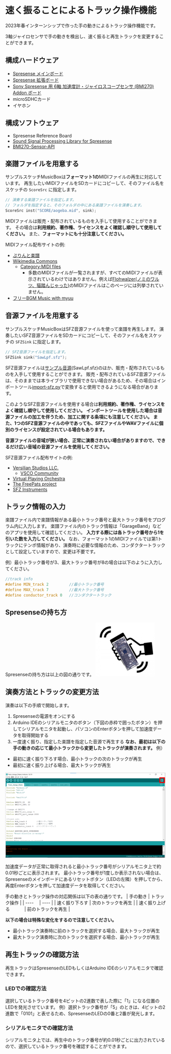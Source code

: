 # 速く振ることによるトラック操作機能

2023年春インターンシップで作った手の動きによるトラック操作機能です。

3軸ジャイロセンサで手の動きを検出し、速く振ると再生トラックを変更することができます。

## 構成ハードウェア

* [Spresense メインボード](https://developer.sony.com/ja/develop/spresense/specifications)
* [Spresense 拡張ボード](https://developer.sony.com/ja/develop/spresense/specifications)
* [Sony Spresense 用 6軸 加速度計・ジャイロスコープセンサ (BMI270) Addon ボード](https://nextstep.official.ec/items/66165025)
* microSDHCカード
* イヤホン

## 構成ソフトウェア

* Spresense Reference Board
* [Sound Signal Processing Library for Spresense](https://github.com/SonySemiconductorSolutions/ssih-music/)
* [BMI270-Sensor-API](https://github.com/TomonobuHayakawa/BMI270-Sensor-API)

## 楽譜ファイルを用意する

サンプルスケッチMusicBoxは**フォーマット1の**MIDIファイルの再生に対応しています。
再生したいMIDIファイルをSDカードにコピーして、そのファイル名をスケッチの `ScoreSrc` に指定します。

```Track_change_Shake.ino
// 演奏する楽譜ファイルを指定します。
// フォルダを指定すると、そのフォルダの中にある楽譜ファイルを演奏します。
ScoreSrc inst("SCORE/aogeba.mid", sink);
```

MIDIファイルは販売・配布されているものを入手して使用することができます。
その場合は**利用規約、著作権、ライセンスをよく確認し順守して使用してください。**
また、**フォーマットにも十分注意してください。**

MIDIファイル配布サイトの例:
* [ぷりんと楽譜](https://www.print-gakufu.com/)
* [Wikimedia Commons](https://commons.wikimedia.org/wiki/)
    * [Category:MIDI files](https://commons.wikimedia.org/wiki/Category:MIDI_files)
        * 多数のMIDIファイルが一覧されますが、すべてのMIDIファイルが表示されているわけではありません。例えば[Flohwalzer(ノミのワルツ、猫踏んじゃった)](https://commons.wikimedia.org/wiki/Category:Flohwalzer)のMIDIファイルはこのページには列挙されていません。
* [フリーBGM Music with myuu](https://www.ne.jp/asahi/music/myuu/)

## 音源ファイルを用意する

サンプルスケッチMusicBoxはSFZ音源ファイルを使って楽譜を再生します。
演奏したいSFZ音源ファイルをSDカードにコピーして、そのファイル名をスケッチの `SFZSink` に指定します。

```Track_change_Shake.ino
// SFZ音源ファイルを指定します。
SFZSink sink("SawLpf.sfz");
```

SFZ音源ファイルは[サンプル音源](https://github.com/SonySemiconductorSolutions/ssih-music/releases/latest/download/assets.zip)(SawLpf.sfz)のほか、販売・配布されているものを入手して使用することができます。
販売・配布されているSFZ音源ファイルは、そのままでは本ライブラリで使用できない場合があるため、その場合はインポートツール[import-sfz.py](../../tools/README.md)で変換すると使用できるようになる場合があります。

このようなSFZ音源ファイルを使用する場合は**利用規約、著作権、ライセンスをよく確認し順守して使用してください。**
**インポートツールを使用した場合は音源ファイルの加工を伴うため、加工に関する条項にも注意してください。**
**また、1つのSFZ音源ファイルの中であっても、SFZファイルやWAVファイルに個別のライセンスが設定されている場合もあります。**

**音源ファイルの音域が狭い場合、正常に演奏されない場合がありますので、できるだけ広い音域の音源ファイルを使用してください。**

SFZ音源ファイル配布サイトの例:
* [Versilian Studios LLC.](https://vis.versilstudios.com/)
    * [VSCO Community](https://vis.versilstudios.com/vsco-community.html)
* [Virtual Playing Orchestra](http://virtualplaying.com/virtual-playing-orchestra/)
* [The FreePats project](https://freepats.zenvoid.org/)
* [SFZ Instruments](https://sfzinstruments.github.io/)

## トラック情報の入力

楽譜ファイル内で楽譜情報がある最小トラック番号と最大トラック番号をプログラム内に入力します。
楽譜ファイル内のトラック情報は「GarageBand」などのアプリを使用して確認してください。
**入力する際には各トラック番号から1を引いた数を入力してください。**
なお、フォーマット1のMIDIファイルでは第1トラックにテンポ情報があり、演奏時に必要な情報のため、コンダクタートラックとして設定していますので、変更は不要です。

例）最小トラック番号が3、最大トラック番号が8の場合は以下のように入力してください。

```Track_change_Shake.ino
//track info
#define MIN_track 2         //最小トラック番号
#define MAX_track 7         //最大トラック番号
#define conductor_track 0   //コンダクタートラック
```

## Spresenseの持ち方

Spresenseの持ち方は以上の図の通りです。
![持ち方のイメージ図](images/TrackChangeShake-01.png)

## 演奏方法とトラックの変更方法

演奏は以下の手順で開始します。
1. Spresenseの電源をオンにする
2. Arduino IDEのシリアルモニタのボタン（下図の赤枠で囲ったボタン）を押してシリアルモニタを起動し、パソコンのEnterボタンを押して加速度データを取得開始する
3. 一度速く振り、指定した楽譜を指定した音源で再生する
**なお、最初は以下の手の動きの応じて最小トラックから変更したトラックが演奏されます。**
例）
* 最初に速く振り下ろす場合、最小トラックの次のトラックが再生
* 最初に速く振り上げる場合、最大トラックが再生

![シリアルモニタの起動方法](images/TrackChangeShake-02.png)

加速度データが正常に取得されると最小トラック番号がシリアルモニタ上で約0.01秒ごとに表示されます。
最小トラック番号が1度しか表示されない場合は、Spresenseのメインボードにあるリセットボタン（LEDの左隣）を押してから、再度Enterボタンを押して加速度データを取得してください。

手の動きとトラック操作の対応関係は以下の表の通りです。
| 手の動き             | トラック操作        |
| ----                　| ----             |
| 速く振り下ろす       | 次のトラックを再生 |
| 速く振り上げる 　　　| 前のトラックを再生 |

**以下の場合は特殊な変化をするので注意してください。**
* 最小トラック演奏時に前のトラックを選択する場合、最大トラックが再生
* 最大トラック演奏時に次のトラックを選択する場合、最小トラックが再生

## 再生トラックの確認方法

再生トラックはSpresenseのLEDもしくはArduino IDEのシリアルモニタで確認できます。

### LEDでの確認方法

選択しているトラック番号を4ビットの2進数で表した際に「1」になる位置のLEDを発光させています。
例）選択トラック番号が「5」のときは、4ビットの2進数で「0101」と表せるため、SpresenseのLEDの0番と2番が発光します。

### シリアルモニタでの確認方法

シリアルモニタ上では、再生中のトラック番号が約0.01秒ごとに出力されているので、選択しているトラック番号を確認することができます。
